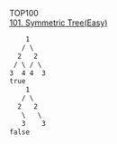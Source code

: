 TOP100  
[101. Symmetric Tree(Easy)](https://leetcode.com/problems/symmetric-tree/description/)

```html
    1
   / \
  2   2
 / \ / \
3  4 4  3
true
    1
   / \
  2   2
   \   \
   3    3
false
```